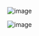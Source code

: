 ![image](https://github.com/user-attachments/assets/1603f097-2095-4c4b-a760-bb4d49401688)

![image](https://github.com/user-attachments/assets/7f2a88eb-221b-43ce-950b-56f7656f73ce)





